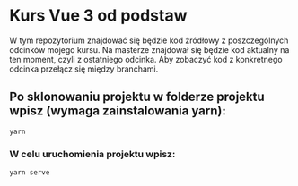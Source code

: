 # Kurs Vue 3 od podstaw

W tym repozytorium znajdować się będzie kod źródłowy z poszczególnych odcinków mojego kursu. Na masterze znajdował się będzie kod aktualny na ten moment, czyli z ostatniego odcinka. Aby zobaczyć kod z konkretnego odcinka przełącz się między branchami.

## Po sklonowaniu projektu w folderze projektu wpisz (wymaga zainstalowania yarn):

```
yarn
```

### W celu uruchomienia projektu wpisz:

```
yarn serve
```
